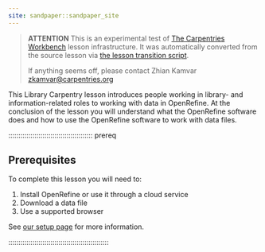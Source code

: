 ```yaml
---
site: sandpaper::sandpaper_site
---
```


> **ATTENTION** This is an experimental test of [The Carpentries Workbench](https://carpentries.github.io/workbench) lesson infrastructure.
> It was automatically converted from the source lesson via [the lesson transition script](https://github.com/carpentries/lesson-transition/).
> 
> If anything seems off, please contact Zhian Kamvar [zkamvar@carpentries.org](mailto:zkamvar@carpentries.org)

This Library Carpentry lesson introduces people working in library- and information-related roles to working with data in OpenRefine. At the conclusion of the lesson you will understand what the OpenRefine software does and how to use the OpenRefine software to work with data files.

::::::::::::::::::::::::::::::::::::::::::  prereq

## Prerequisites

To complete this lesson you will need to:

1. Install OpenRefine or use it through a cloud service
2. Download a data file
3. Use a supported browser

See [our setup page](https://librarycarpentry.org/lc-open-refine/setup.html) for more information.


::::::::::::::::::::::::::::::::::::::::::::::::::


